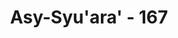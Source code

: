 ---
title: "Asy-Syu'ara' - 167"
no: 167
arabic_no: ١٦٧
ayah: قَالُوْا لَىِٕنْ لَّمْ تَنْتَهِ يٰلُوْطُ لَتَكُوْنَنَّ مِنَ الْمُخْرَجِيْنَ  
translation: "Mereka menjawab, “Wahai Lut! Jika engkau tidak berhenti, engkau termasuk orang-orang yang terusir.”"
tafsir: "Penduduk Sodom tidak mengindahkan seruan Nabi Lut, bahkan mereka mengancam akan membunuh dan mengusir Lut dan orang-orang yang beriman dari negeri mereka. Kemaksiatan mereka makin hari makin bertambah dan mereka menantang Nabi Lut agar mendatangkan azab yang diancamkan itu."
---